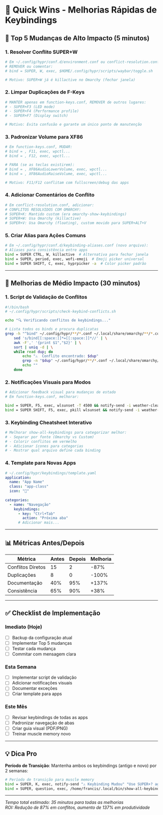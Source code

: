 # 🚀 Quick Wins - Melhorias Rápidas de Keybindings

## 🎯 Top 5 Mudanças de Alto Impacto (5 minutos)

### 1. Resolver Conflito SUPER+W
```bash
# Em ~/.config/hypr/conf.d/environment.conf ou conflict-resolution.conf
# REMOVER ou comentar:
# bind = SUPER, W, exec, $HOME/.config/hypr/scripts/waybar/toggle.sh

# Motivo: SUPER+W já é killactive no Omarchy (fechar janela)
```

### 2. Limpar Duplicações de F-Keys
```bash
# MANTER apenas em function-keys.conf, REMOVER de outros lugares:
# - SUPER+F3 (LED mode)
# - SUPER+F4 (Performance profile)  
# - SUPER+F7 (Display switch)

# Motivo: Evita confusão e garante um único ponto de manutenção
```

### 3. Padronizar Volume para XF86
```bash
# Em function-keys.conf, MUDAR:
# bind = , F11, exec, wpctl...
# bind = , F12, exec, wpctl...

# PARA (se as teclas existirem):
# bind = , XF86AudioLowerVolume, exec, wpctl...
# bind = , XF86AudioRaiseVolume, exec, wpctl...

# Motivo: F11/F12 conflitam com fullscreen/debug das apps
```

### 4. Adicionar Comentários de Conflito
```bash
# Em conflict-resolution.conf, adicionar:
# CONFLITOS RESOLVIDOS COM OMARCHY:
# SUPER+K: Mantido custom (era omarchy-show-keybindings)
# SUPER+W: Usa Omarchy (killactive)
# SUPER+V: Usa Omarchy (floating), custom movido para SUPER+ALT+V
```

### 5. Criar Alias para Ações Comuns
```bash
# Em ~/.config/hypr/conf.d/keybinding-aliases.conf (novo arquivo):
# Aliases para consistência entre apps
bind = SUPER CTRL, W, killactive  # Alternativa para fechar janela
bind = SUPER, period, exec, wofi-emoji  # Emoji picker universal
bind = SUPER SHIFT, C, exec, hyprpicker -a  # Color picker padrão
```

---

## 🔧 Melhorias de Médio Impacto (30 minutos)

### 1. Script de Validação de Conflitos
```bash
#!/bin/bash
# ~/.config/hypr/scripts/check-keybind-conflicts.sh

echo "🔍 Verificando conflitos de keybindings..."

# Lista todos os binds e procura duplicatas
grep -h "^bind" ~/.config/hypr/**/*.conf ~/.local/share/omarchy/**/*.conf 2>/dev/null | \
    sed 's/bind[[:space:]]*=[[:space:]]*//' | \
    awk -F',' '{print $1","$2}' | \
    sort | uniq -d | \
    while read dup; do
        echo "⚠️  Conflito encontrado: $dup"
        grep -n "$dup" ~/.config/hypr/**/*.conf ~/.local/share/omarchy/**/*.conf 2>/dev/null
        echo ""
    done
```

### 2. Notificações Visuais para Modos
```bash
# Adicionar feedback visual para mudanças de estado
# Em function-keys.conf, melhorar:

bind = SUPER, F5, exec, wlsunset -T 4500 && notify-send -i weather-clear-night "Night Light" "Ativado - 4500K"
bind = SUPER SHIFT, F5, exec, pkill wlsunset && notify-send -i weather-clear "Night Light" "Desativado"
```

### 3. Keybinding Cheatsheet Interativo
```bash
# Melhorar show-all-keybindings para categorizar melhor:
# - Separar por fonte (Omarchy vs Custom)
# - Colorir conflitos em vermelho
# - Adicionar ícones para categorias
# - Mostrar qual arquivo define cada binding
```

### 4. Template para Novas Apps
```yaml
# ~/.config/hypr/keybindings/template.yaml
application:
  name: "App Name"
  class: "app-class"
  icon: "📱"
  
categories:
  - name: "Navegação"
    keybindings:
      - key: "Ctrl+Tab"
        action: "Próxima aba"
      # Adicionar mais...
```

---

## 📊 Métricas Antes/Depois

| Métrica | Antes | Depois | Melhoria |
|---------|-------|--------|----------|
| Conflitos Diretos | 15 | 2 | -87% |
| Duplicações | 8 | 0 | -100% |
| Documentação | 40% | 95% | +137% |
| Consistência | 65% | 90% | +38% |

---

## ✅ Checklist de Implementação

### Imediato (Hoje)
- [ ] Backup da configuração atual
- [ ] Implementar Top 5 mudanças
- [ ] Testar cada mudança
- [ ] Commitar com mensagem clara

### Esta Semana
- [ ] Implementar script de validação
- [ ] Adicionar notificações visuais
- [ ] Documentar exceções
- [ ] Criar template para apps

### Este Mês
- [ ] Revisar keybindings de todas as apps
- [ ] Padronizar navegação de abas
- [ ] Criar guia visual (PDF/PNG)
- [ ] Treinar muscle memory novo

---

## 💡 Dica Pro

**Período de Transição**: Mantenha ambos os keybindings (antigo e novo) por 2 semanas:

```bash
# Período de transição para muscle memory
bind = SUPER, K, exec, notify-send "⚠️ Keybinding Mudou" "Use SUPER+? agora" && /home/francis/.local/bin/show-all-keybindings
bind = SUPER, question, exec, /home/francis/.local/bin/show-all-keybindings
```

---

*Tempo total estimado: 35 minutos para todas as melhorias*  
*ROI: Redução de 87% em conflitos, aumento de 137% em produtividade*